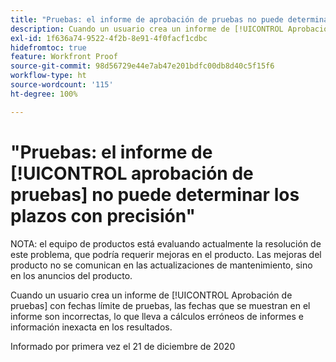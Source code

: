 ```yaml
---
title: "Pruebas: el informe de aprobación de pruebas no puede determinar los plazos con precisión"
description: Cuando un usuario crea un informe de [!UICONTROL Aprobación de pruebas] con fechas límite de pruebas, las fechas que se muestran en el informe son incorrectas, lo que lleva a cálculos erróneos de informes e información inexacta en los resultados.
exl-id: 1f636a74-9522-4f2b-8e91-4f0facf1cdbc
hidefromtoc: true
feature: Workfront Proof
source-git-commit: 98d56729e44e7ab47e201bdfc00db8d40c5f15f6
workflow-type: ht
source-wordcount: '115'
ht-degree: 100%

---
```


# &quot;Pruebas: el informe de [!UICONTROL aprobación de pruebas] no puede determinar los plazos con precisión&quot;

<!--Converted to story-->

NOTA: el equipo de productos está evaluando actualmente la resolución de este problema, que podría requerir mejoras en el producto. Las mejoras del producto no se comunican en las actualizaciones de mantenimiento, sino en los anuncios del producto.

Cuando un usuario crea un informe de [!UICONTROL Aprobación de pruebas] con fechas límite de pruebas, las fechas que se muestran en el informe son incorrectas, lo que lleva a cálculos erróneos de informes e información inexacta en los resultados.

Informado por primera vez el 21 de diciembre de 2020
